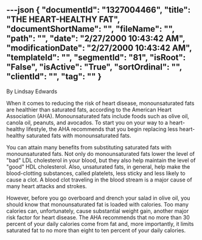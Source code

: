 ---json
{
  "documentId": "1327004466",
  "title": "THE HEART-HEALTHY FAT",
  "documentShortName": "",
  "fileName": "",
  "path": "",
  "date": "2/27/2000 10:43:42 AM",
  "modificationDate": "2/27/2000 10:43:42 AM",
  "templateId": "",
  "segmentId": "81",
  "isRoot": "False",
  "isActive": "True",
  "sortOrdinal": "",
  "clientId": "",
  "tag": ""
}
---

By Lindsay Edwards 
 
When it comes to reducing the risk of heart disease, monounsaturated fats are healthier than saturated fats, according to the American Heart Association (AHA). Monounsaturated fats include foods such as olive oil, canola oil, peanuts, and avocados. To start you on your way to a heart-healthy lifestyle, the AHA recommends that you begin replacing less heart-healthy saturated fats with monounsaturated fats. 

You can attain many benefits from substituting saturated fats with 
monounsaturated fats. Not only do monounsaturated fats lower the level of &quot;bad&quot; LDL cholesterol in your blood, but they also help maintain the level of &quot;good&quot; HDL cholesterol. Also, unsaturated fats, in general, help make the blood-clotting substances, called platelets, less sticky and less likely to cause a clot. A blood clot traveling in the blood stream is a major cause of many heart attacks and strokes. 

However, before you go overboard and drench your salad in olive oil, you should know that monounsaturated fat is loaded with calories. Too many calories can, unfortunately, cause substantial weight gain, another major risk factor for heart disease. The AHA recommends that no more than 30 percent of your daily calories come from fat and, more importantly, it limits saturated fat to no more than eight to ten percent of your daily calories.
